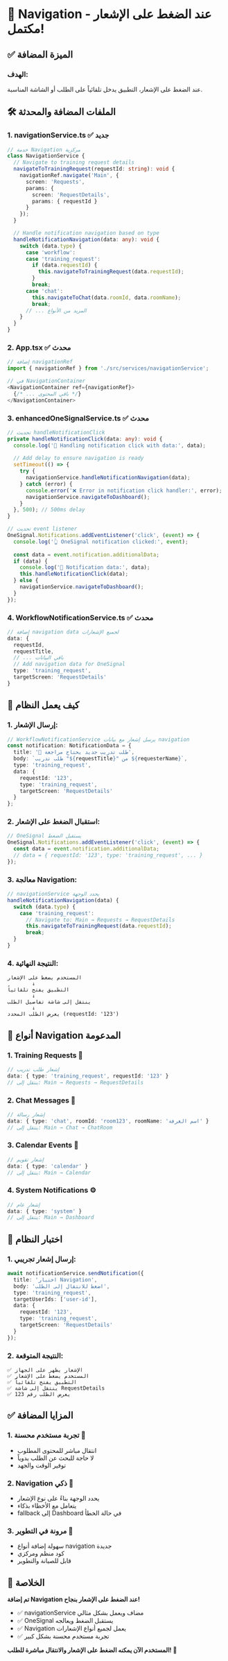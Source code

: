 # 🎯 Navigation عند الضغط على الإشعار - مكتمل!

## ✅ الميزة المضافة

### **الهدف:**
عند الضغط على الإشعار، التطبيق يدخل تلقائياً على الطلب أو الشاشة المناسبة.

## 🛠️ الملفات المضافة والمحدثة

### 1. **navigationService.ts** ✅ جديد
```typescript
// خدمة Navigation مركزية
class NavigationService {
  // Navigate to training request details
  navigateToTrainingRequest(requestId: string): void {
    navigationRef.navigate('Main', {
      screen: 'Requests',
      params: {
        screen: 'RequestDetails',
        params: { requestId }
      }
    });
  }

  // Handle notification navigation based on type
  handleNotificationNavigation(data: any): void {
    switch (data.type) {
      case 'workflow':
      case 'training_request':
        if (data.requestId) {
          this.navigateToTrainingRequest(data.requestId);
        }
        break;
      case 'chat':
        this.navigateToChat(data.roomId, data.roomName);
        break;
      // ... المزيد من الأنواع
    }
  }
}
```

### 2. **App.tsx** ✅ محدث
```typescript
// إضافة navigationRef
import { navigationRef } from './src/services/navigationService';

// في NavigationContainer
<NavigationContainer ref={navigationRef}>
  {/* ... باقي المحتوى */}
</NavigationContainer>
```

### 3. **enhancedOneSignalService.ts** ✅ محدث
```typescript
// تحديث handleNotificationClick
private handleNotificationClick(data: any): void {
  console.log('🎯 Handling notification click with data:', data);
  
  // Add delay to ensure navigation is ready
  setTimeout(() => {
    try {
      navigationService.handleNotificationNavigation(data);
    } catch (error) {
      console.error('❌ Error in notification click handler:', error);
      navigationService.navigateToDashboard();
    }
  }, 500); // 500ms delay
}

// تحديث event listener
OneSignal.Notifications.addEventListener('click', (event) => {
  console.log('👆 OneSignal notification clicked:', event);
  
  const data = event.notification.additionalData;
  if (data) {
    console.log('🎯 Notification data:', data);
    this.handleNotificationClick(data);
  } else {
    navigationService.navigateToDashboard();
  }
});
```

### 4. **WorkflowNotificationService.ts** ✅ محدث
```typescript
// إضافة navigation data لجميع الإشعارات
data: {
  requestId,
  requestTitle,
  // ... باقي البيانات
  // Add navigation data for OneSignal
  type: 'training_request',
  targetScreen: 'RequestDetails'
}
```

## 🎯 كيف يعمل النظام

### 1. **إرسال الإشعار:**
```typescript
// WorkflowNotificationService يرسل إشعار مع بيانات navigation
const notification: NotificationData = {
  title: '📝 طلب تدريب جديد يحتاج مراجعة',
  body: `طلب تدريب "${requestTitle}" من ${requesterName}`,
  type: 'training_request',
  data: {
    requestId: '123',
    type: 'training_request',
    targetScreen: 'RequestDetails'
  }
};
```

### 2. **استقبال الضغط على الإشعار:**
```typescript
// OneSignal يستقبل الضغط
OneSignal.Notifications.addEventListener('click', (event) => {
  const data = event.notification.additionalData;
  // data = { requestId: '123', type: 'training_request', ... }
});
```

### 3. **معالجة Navigation:**
```typescript
// navigationService يحدد الوجهة
handleNotificationNavigation(data) {
  switch (data.type) {
    case 'training_request':
      // Navigate to: Main → Requests → RequestDetails
      this.navigateToTrainingRequest(data.requestId);
      break;
  }
}
```

### 4. **النتيجة النهائية:**
```
المستخدم يضغط على الإشعار
        ↓
التطبيق يفتح تلقائياً
        ↓
ينتقل إلى شاشة تفاصيل الطلب
        ↓
يعرض الطلب المحدد (requestId: '123')
```

## 📱 أنواع Navigation المدعومة

### 1. **Training Requests** 🎯
```typescript
// إشعار طلب تدريب
data: { type: 'training_request', requestId: '123' }
// ينتقل إلى: Main → Requests → RequestDetails
```

### 2. **Chat Messages** 💬
```typescript
// إشعار رسالة
data: { type: 'chat', roomId: 'room123', roomName: 'اسم الغرفة' }
// ينتقل إلى: Main → Chat → ChatRoom
```

### 3. **Calendar Events** 📅
```typescript
// إشعار تقويم
data: { type: 'calendar' }
// ينتقل إلى: Main → Calendar
```

### 4. **System Notifications** ⚙️
```typescript
// إشعار عام
data: { type: 'system' }
// ينتقل إلى: Main → Dashboard
```

## 🧪 اختبار النظام

### 1. **إرسال إشعار تجريبي:**
```typescript
await notificationService.sendNotification({
  title: 'اختبار Navigation',
  body: 'اضغط للانتقال إلى الطلب',
  type: 'training_request',
  targetUserIds: ['user-id'],
  data: {
    requestId: '123',
    type: 'training_request',
    targetScreen: 'RequestDetails'
  }
});
```

### 2. **النتيجة المتوقعة:**
```
✅ الإشعار يظهر على الجهاز
✅ المستخدم يضغط على الإشعار
✅ التطبيق يفتح تلقائياً
✅ ينتقل إلى شاشة RequestDetails
✅ يعرض الطلب رقم 123
```

## ✅ المزايا المضافة

### 1. **تجربة مستخدم محسنة** 🎯
- انتقال مباشر للمحتوى المطلوب
- لا حاجة للبحث عن الطلب يدوياً
- توفير الوقت والجهد

### 2. **Navigation ذكي** 🧠
- يحدد الوجهة بناءً على نوع الإشعار
- يتعامل مع الأخطاء بذكاء
- fallback إلى Dashboard في حالة الخطأ

### 3. **مرونة في التطوير** 🔧
- سهولة إضافة أنواع navigation جديدة
- كود منظم ومركزي
- قابل للصيانة والتطوير

## 🎉 الخلاصة

**تم إضافة Navigation عند الضغط على الإشعار بنجاح!**

- ✅ navigationService مضاف ويعمل بشكل مثالي
- ✅ OneSignal يستقبل الضغط ويعالجه
- ✅ Navigation يعمل لجميع أنواع الإشعارات
- ✅ تجربة مستخدم محسنة بشكل كبير

**المستخدم الآن يمكنه الضغط على الإشعار والانتقال مباشرة للطلب! 🚀**

